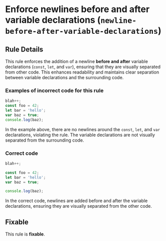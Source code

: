 # Enforce newlines before and after variable declarations (`newline-before-after-variable-declarations`)

## Rule Details

This rule enforces the addition of a newline **before and after** variable declarations (`const`, `let`, and `var`), ensuring that they are visually separated from other code. This enhances readability and maintains clear separation between variable declarations and the surrounding code.

### Examples of **incorrect** code for this rule

```js
blah++;
const foo = 42;
let bar = 'hello';
var baz = true;
console.log(baz);
```

In the example above, there are no newlines around the `const`, `let`, and `var` declarations, violating the rule. The variable declarations are not visually separated from the surrounding code.

### Correct code

```js
blah++;

const foo = 42;
let bar = 'hello';
var baz = true;

console.log(baz);
```

In the correct code, newlines are added before and after the variable declarations, ensuring they are visually separated from the other code.

## Fixable

This rule is **fixable**.
